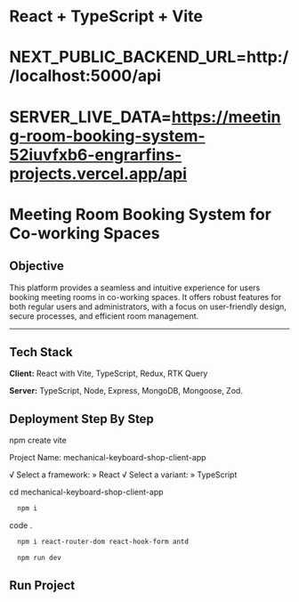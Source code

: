 # React + TypeScript + Vite

# NEXT_PUBLIC_BACKEND_URL=http://localhost:5000/api

# SERVER_LIVE_DATA=https://meeting-room-booking-system-52iuvfxb6-engrarfins-projects.vercel.app/api

# Meeting Room Booking System for Co-working Spaces

## Objective

This platform provides a seamless and intuitive experience for users booking meeting rooms in co-working spaces. It offers robust features for both regular users and administrators, with a focus on user-friendly design, secure processes, and efficient room management.

---

## Tech Stack

**Client:** React with Vite, TypeScript, Redux, RTK Query

**Server:** TypeScript, Node, Express, MongoDB, Mongoose, Zod.

## Deployment Step By Step

npm create vite

Project Name: mechanical-keyboard-shop-client-app

√ Select a framework: » React
√ Select a variant: » TypeScript

cd mechanical-keyboard-shop-client-app

```bash
  npm i
```

code .

```bash
  npm i react-router-dom react-hook-form antd
```

```bash
  npm run dev
```

## Run Project
